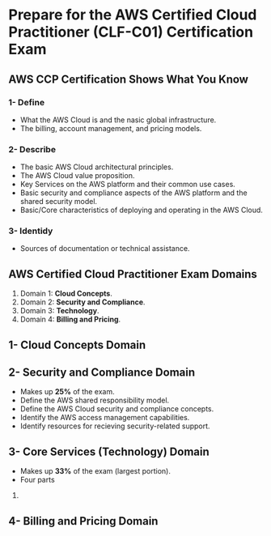 # Prepare for the AWS Certified Cloud Practitioner (CLF-C01) Certification Exam

## AWS CCP Certification Shows What You Know

### 1- Define

- What the AWS Cloud is and the nasic global infrastructure.
- The billing, account management, and pricing models.

### 2- Describe

- The basic AWS Cloud architectural principles.
- The AWS Cloud value proposition.
- Key Services on the AWS platform and their common use cases.
- Basic security and compliance aspects of the AWS platform and the shared security model.
- Basic/Core characteristics of deploying and operating in the AWS Cloud.

### 3- Identidy

- Sources of documentation or technical assistance.

## AWS Certified Cloud Practitioner Exam Domains

1. Domain 1: **Cloud Concepts**.
2. Domain 2: **Security and Compliance**.
3. Domain 3: **Technology**.
4. Domain 4: **Billing and Pricing**.

## 1- Cloud Concepts Domain

## 2- Security and Compliance Domain

- Makes up **25%** of the exam.
- Define the AWS shared responsibility model.
- Define the AWS Cloud security and compliance concepts.
- Identify the AWS access management capabilities.
- Identify resources for recieving security-related support.

## 3- Core Services (Technology) Domain

- Makes up **33%** of the exam (largest portion).
- Four parts
1.
## 4- Billing and Pricing Domain
